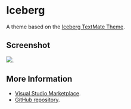 # Iceberg

A theme based on the [Iceberg TextMate Theme](http://colorsublime.com/theme/Iceberg).


## Screenshot
![](https://raw.githubusercontent.com/gerane/VSCodeThemes/master/gerane.Theme-Iceberg/screenshot.png).


## More Information
* [Visual Studio Marketplace](https://marketplace.visualstudio.com/items/gerane.Theme-Iceberg).
* [GitHub repository](https://github.com/gerane/VSCodeThemes).
